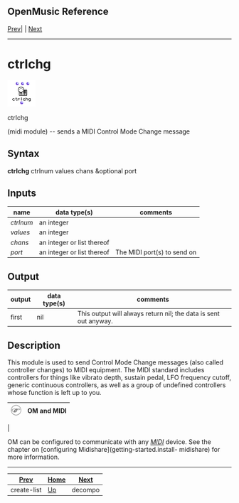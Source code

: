 OpenMusic Reference  
---  
[Prev](create-list)| | [Next](decompo)  
  
* * *

# ctrlchg

![](figures/functions/midi/ctrlchg.png)

  
  
ctrlchg  
  
(midi module) \-- sends a MIDI Control Mode Change message  

## Syntax

   **ctrlchg**  ctrlnum values chans &optional port  

## Inputs

name| data type(s)| comments  
---|---|---  
  _ctrlnum_ |  an integer|  
  _values_ |  an integer|  
  _chans_ |  an integer or list thereof|  
  _port_ |  an integer or list thereof| The MIDI port(s) to send on  
  
## Output

output| data type(s)| comments  
---|---|---  
first| nil| This output will always return nil; the data is sent out anyway.  
  
## Description

This module is used to send Control Mode Change messages (also called
controller changes) to MIDI equipment. The MIDI standard includes controllers
for things like vibrato depth, sustain pedal, LFO frequency cutoff, generic
continuous controllers, as well as a group of undefined controllers whose
function is left up to you.

![Note](figures/images/note.gif)|  **OM and MIDI**  
---|---  
 |

OM can be configured to communicate with any [_MIDI_](glossary#MIDI)
device. See the chapter on [configuring Midishare](getting-started.install-
midishare) for more information.  
  
* * *

[Prev](create-list)| [Home](index)| [Next](decompo)  
---|---|---  
create-list| [Up](funcref.main)| decompo

